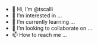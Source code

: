 - 👋 Hi, I’m @tscalli
- 👀 I’m interested in ...
- 🌱 I’m currently learning ...
- 💞️ I’m looking to collaborate on ...
- 📫 How to reach me ...

<!---
tscalli/tscalli is a ✨ special ✨ repository because its `README.md` (this file) appears on your GitHub profile.
You can click the Preview link to take a look at your changes.
--->
